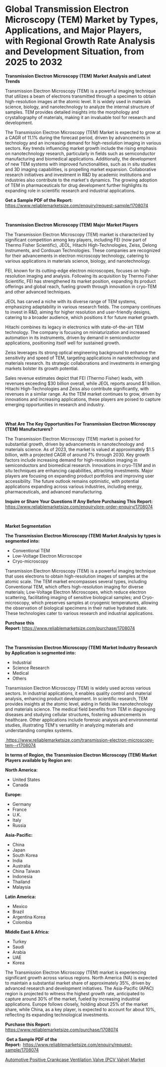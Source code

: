 <p><h1>Global Transmission Electron Microscopy (TEM) Market by Types, Applications, and Major Players, with Regional Growth Rate Analysis and Development Situation, from 2025 to 2032</h1></p><p><strong>Transmission Electron Microscopy (TEM) Market Analysis and Latest Trends</strong></p>
<p><p>Transmission Electron Microscopy (TEM) is a powerful imaging technique that utilizes a beam of electrons transmitted through a specimen to obtain high-resolution images at the atomic level. It is widely used in materials science, biology, and nanotechnology to analyze the internal structure of samples. TEM provides detailed insights into the morphology and crystallography of materials, making it an invaluable tool for research and development.</p><p>The Transmission Electron Microscopy (TEM) Market is expected to grow at a CAGR of 11.1% during the forecast period, driven by advancements in technology and an increasing demand for high-resolution imaging in various sectors. Key trends influencing market growth include the rising emphasis on nanotechnology research, particularly in fields such as semiconductor manufacturing and biomedical applications. Additionally, the development of new TEM systems with improved functionalities, such as in situ studies and 3D imaging capabilities, is propelling market expansion. Collaborative research initiatives and investment in R&D by academic institutions and industries also contribute to the market's dynamics. The growing adoption of TEM in pharmaceuticals for drug development further highlights its expanding role in scientific research and industrial applications.</p></p>
<p><strong>Get a Sample PDF of the Report:&nbsp;</strong> <a href="https://www.reliablemarketsize.com/enquiry/request-sample/1708074?utm_campaign=3199&utm_medium=2&utm_source=Github&utm_content=ia&utm_term=25032025&utm_id=transmission-electron-microscopy-tem">https://www.reliablemarketsize.com/enquiry/request-sample/1708074</a></p>
<p>&nbsp;</p>
<p><strong>Transmission Electron Microscopy (TEM) Major Market Players</strong></p>
<p><p>The Transmission Electron Microscopy (TEM) market is characterized by significant competition among key players, including FEI (now part of Thermo Fisher Scientific), JEOL, Hitachi High-Technologies, Zeiss, Delong Instruments, and Cordouan Technologies. These companies are recognized for their advancements in electron microscopy technology, catering to various applications in materials science, biology, and nanotechnology.</p><p>FEI, known for its cutting-edge electron microscopes, focuses on high-resolution imaging and analysis. Following its acquisition by Thermo Fisher Scientific, FEI has strengthened its market position, expanding its product offerings and global reach, fueling growth through innovation in cryo-TEM and other advanced techniques.</p><p>JEOL has carved a niche with its diverse range of TEM systems, emphasizing adaptability in various research fields. The company continues to invest in R&D, aiming for higher resolution and user-friendly designs, catering to a broader audience, which positions it for future market growth.</p><p>Hitachi combines its legacy in electronics with state-of-the-art TEM technology. The company is focusing on miniaturization and increased automation in its instruments, driven by demand in semiconductor applications, positioning itself well for sustained growth.</p><p>Zeiss leverages its strong optical engineering background to enhance the sensitivity and speed of TEM, targeting applications in nanotechnology and materials research. Its strategic collaborations and investments in emerging markets bolster its growth potential.</p><p>Sales revenue estimates depict that FEI (Thermo Fisher) leads, with revenues exceeding $30 billion overall, while JEOL reports around $1 billion. Hitachi High-Technologies and Zeiss also contribute significantly, with revenues in a similar range. As the TEM market continues to grow, driven by innovations and increasing applications, these players are poised to capture emerging opportunities in research and industry.</p></p>
<p>&nbsp;</p>
<p><strong>What Are The Key Opportunities For Transmission Electron Microscopy (TEM) Manufacturers?</strong></p>
<p><p>The Transmission Electron Microscopy (TEM) market is poised for substantial growth, driven by advancements in nanotechnology and materials science. As of 2023, the market is valued at approximately $1.5 billion, with a projected CAGR of around 7% through 2030. Key growth factors include increasing demand for high-resolution imaging in semiconductors and biomedical research. Innovations in cryo-TEM and in situ techniques are enhancing capabilities, attracting investments. Major players are focusing on expanding product portfolios and improving user accessibility. The future outlook remains optimistic, with potential applications expanding across various industries, including energy, pharmaceuticals, and advanced manufacturing.</p></p>
<p><strong>Inquire or Share Your Questions If Any Before Purchasing This Report:</strong> <a href="https://www.reliablemarketsize.com/enquiry/pre-order-enquiry/1708074?utm_campaign=3199&utm_medium=2&utm_source=Github&utm_content=ia&utm_term=25032025&utm_id=transmission-electron-microscopy-tem">https://www.reliablemarketsize.com/enquiry/pre-order-enquiry/1708074</a></p>
<p>&nbsp;</p>
<p><strong>Market Segmentation</strong></p>
<p><strong>The Transmission Electron Microscopy (TEM) Market Analysis by types is segmented into:</strong></p>
<p><ul><li>Conventional TEM</li><li>Low-Voltage Electron Microscope</li><li>Cryo-microscopy</li></ul></p>
<p><p>Transmission Electron Microscopy (TEM) is a powerful imaging technique that uses electrons to obtain high-resolution images of samples at the atomic scale. The TEM market encompasses several types, including Conventional TEM, which offers high-resolution imaging for diverse materials; Low-Voltage Electron Microscopes, which reduce electron scattering, facilitating imaging of sensitive biological samples; and Cryo-microscopy, which preserves samples at cryogenic temperatures, allowing the observation of biological specimens in their native hydrated state. These technologies cater to various research and industrial applications.</p></p>
<p><strong>Purchase this Report:&nbsp;</strong><a href="https://www.reliablemarketsize.com/purchase/1708074?utm_campaign=3199&utm_medium=2&utm_source=Github&utm_content=ia&utm_term=25032025&utm_id=transmission-electron-microscopy-tem">https://www.reliablemarketsize.com/purchase/1708074</a></p>
<p>&nbsp;</p>
<p><strong>The Transmission Electron Microscopy (TEM) Market Industry Research by Application is segmented into:</strong></p>
<p><ul><li>Industrial</li><li>Science Research</li><li>Medical</li><li>Others</li></ul></p>
<p><p>Transmission Electron Microscopy (TEM) is widely used across various sectors. In industrial applications, it enables quality control and material analysis, enhancing product development. In scientific research, TEM provides insights at the atomic level, aiding in fields like nanotechnology and materials science. The medical field benefits from TEM in diagnosing diseases and studying cellular structures, fostering advancements in healthcare. Other applications include forensic analysis and environmental studies, illustrating TEM's versatility in analyzing materials and understanding complex systems.</p></p>
<p><a href="https://www.reliablemarketsize.com/transmission-electron-microscopy-tem--r1708074?utm_campaign=3199&utm_medium=2&utm_source=Github&utm_content=ia&utm_term=25032025&utm_id=transmission-electron-microscopy-tem">&nbsp;https://www.reliablemarketsize.com/transmission-electron-microscopy-tem--r1708074</a></p>
<p><strong>In terms of Region, the Transmission Electron Microscopy (TEM) Market Players available by Region are:</strong></p>
<p>
    <p> <strong> North America: </strong>
        <ul>
            <li>United States</li>
            <li>Canada</li>
        </ul>
        </p> 
    <p> <strong> Europe: </strong>
        <ul>
            <li>Germany</li>
            <li>France</li>
            <li>U.K.</li>
            <li>Italy</li>
            <li>Russia</li>
        </ul>
        </p> 
    <p> <strong> Asia-Pacific: </strong>
        <ul>
            <li>China</li>
            <li>Japan</li>
            <li>South Korea</li>
            <li>India</li>
            <li>Australia</li>
            <li>China Taiwan</li>
            <li>Indonesia</li>
            <li>Thailand</li>
            <li>Malaysia</li>
        </ul>
        </p> 
    <p> <strong> Latin America: </strong>
        <ul>
            <li>Mexico</li>
            <li>Brazil</li>
            <li>Argentina Korea</li>
            <li>Colombia</li>
        </ul>
        </p> 
    <p> <strong> Middle East & Africa: </strong>
        <ul>
            <li>Turkey</li>
            <li>Saudi</li>
            <li>Arabia</li>
            <li>UAE</li>
            <li>Korea</li>
        </ul>
    </p>
    </p>
<p><p>The Transmission Electron Microscopy (TEM) market is experiencing significant growth across various regions. North America (NA) is expected to maintain a substantial market share of approximately 35%, driven by advanced research and development initiatives. The Asia-Pacific (APAC) region is projected to witness the highest growth rate, anticipated to capture around 30% of the market, fueled by increasing industrial applications. Europe follows closely, holding about 25% of the market share, while China, as a key player, is expected to account for about 10%, reflecting its expanding technological investments.</p></p>
<p><strong>Purchase this Report: </strong><a href="https://www.reliablemarketsize.com/purchase/1708074?utm_campaign=3199&utm_medium=2&utm_source=Github&utm_content=ia&utm_term=25032025&utm_id=transmission-electron-microscopy-tem">https://www.reliablemarketsize.com/purchase/1708074</a></p>
<p>&nbsp;<strong>Get a Sample PDF of the Report:&nbsp;&nbsp;</strong><a href="https://www.reliablemarketsize.com/enquiry/request-sample/1708074?utm_campaign=3199&utm_medium=2&utm_source=Github&utm_content=ia&utm_term=25032025&utm_id=transmission-electron-microscopy-tem">https://www.reliablemarketsize.com/enquiry/request-sample/1708074</a></p>
<p><strong></strong></p>
<p><p><a href="https://github.com/ijffseandy/Market-Research-Report-List-1/blob/main/automotive-positive-crankcase-ventilation-valve-pcv-valve-market.md?utm_campaign=3199&utm_medium=2&utm_source=Github&utm_content=ia&utm_term=25032025&utm_id=transmission-electron-microscopy-tem">Automotive Positive Crankcase Ventilation Valve (PCV Valve) Market</a></p></p>